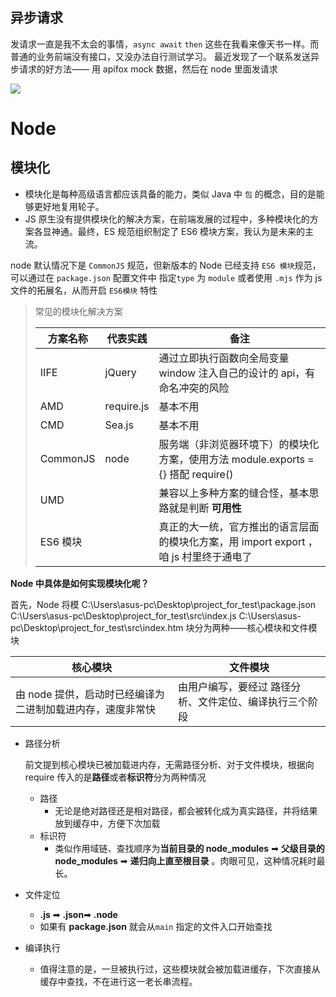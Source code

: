 ## 异步请求

发请求一直是我不太会的事情，`async await` `then` 这些在我看来像天书一样。而普通的业务前端没有接口，又没办法自行测试学习。
最近发现了一个联系发送异步请求的好方法—— 用 apifox mock 数据，然后在 node 里面发请求

![](https://p5.music.126.net/obj/wo3DlcOGw6DClTvDisK1/25599243657/b602/01fd/a082/ffd24127d9ddf0499296bd022e390726.png)

# Node

## 模块化

- 模块化是每种高级语言都应该具备的能力，类似 Java 中 `包` 的概念，目的是能够更好地复用轮子。
- JS 原生没有提供模块化的解决方案，在前端发展的过程中，多种模块化的方案各显神通。最终，ES 规范组织制定了 ES6 模块方案，我认为是未来的主流。

node 默认情况下是 `CommonJS` 规范，但新版本的 Node 已经支持 `ES6 模块`规范，可以通过在 `package.json` 配置文件中 指定`type` 为 `module` 或者使用 `.mjs` 作为 js 文件的拓展名，从而开启 `ES6模块` 特性

> 常见的模块化解决方案
>
> | 方案名称 | 代表实践   | 备注                                                                                  |
> | -------- | ---------- | ------------------------------------------------------------------------------------- |
> | IIFE     | jQuery     | 通过立即执行函数向全局变量 window 注入自己的设计的 api，有命名冲突的风险              |
> | AMD      | require.js | 基本不用                                                                              |
> | CMD      | Sea.js     | 基本不用                                                                              |
> | CommonJS | node       | 服务端（非浏览器环境下）的模块化方案，使用方法 module.exports = {} 搭配 require()     |
> | UMD      |            | 兼容以上多种方案的缝合怪，基本思路就是判断 **可用性**                                 |
> | ES6 模块 |            | 真正的大一统，官方推出的语言层面的模块化方案，用 import export ，咱 js 村里终于通电了 |

**Node 中具体是如何实现模块化呢？**

首先，Node 将模 C:\Users\asus-pc\Desktop\project_for_test\package.json C:\Users\asus-pc\Desktop\project_for_test\src\index.js C:\Users\asus-pc\Desktop\project_for_test\src\index.htm 块分为两种——核心模块和文件模块

| 核心模块                                                   | 文件模块                                                |
| ---------------------------------------------------------- | ------------------------------------------------------- |
| 由 node 提供，启动时已经编译为二进制加载进内存，速度非常快 | 由用户编写，要经过 路径分析、文件定位、编译执行三个阶段 |

- 路径分析

  前文提到核心模块已被加载进内存，无需路径分析、对于文件模块，根据向 require 传入的是**路径**或者**标识符**分为两种情况

  - 路径
    - 无论是绝对路径还是相对路径，都会被转化成为真实路径，并将结果放到缓存中，方便下次加载
  - 标识符
    - 类似作用域链、查找顺序为**当前目录的 node_modules** ➡ **父级目录的 node_modules** ➡ **递归向上直至根目录** 。肉眼可见，这种情况耗时最长。

- 文件定位

  - **.js** ➡ **.json**➡ **.node**
  - 如果有 **package.json** 就会从`main` 指定的文件入口开始查找

- 编译执行

  - 值得注意的是，一旦被执行过，这些模块就会被加载进缓存，下次直接从缓存中查找，不在进行这一老长串流程。
